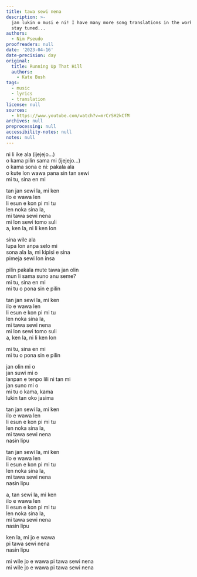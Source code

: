 ```yaml
---
title: tawa sewi nena
description: >-
  jan lukin o musi e ni! I have many more song translations in the works, so
  stay tuned...
authors:
  - Nim Pseudo
proofreaders: null
date: '2023-04-16'
date-precision: day
original:
  title: Running Up That Hill
  authors:
    - Kate Bush
tags:
  - music
  - lyrics
  - translation
license: null
sources:
  - https://www.youtube.com/watch?v=mrCrSH2kCfM
archives: null
preprocessing: null
accessibility-notes: null
notes: null
---
```


ni li ike ala (ijejejo…)  
o kama pilin sama mi (ijejejo…)  
o kama sona e ni: pakala ala  
o kute lon wawa pana sin tan sewi  
mi tu, sina en mi

tan jan sewi la, mi ken  
ilo e wawa len  
li esun e kon pi mi tu  
len noka sina la,  
mi tawa sewi nena  
mi lon sewi tomo suli  
a, ken la, ni li ken lon

sina wile ala  
lupa lon anpa selo mi  
sona ala la, mi kipisi e sina  
pimeja sewi lon insa

pilin pakala mute tawa jan olin  
mun li sama suno anu seme?  
mi tu, sina en mi  
mi tu o pona sin e pilin

tan jan sewi la, mi ken  
ilo e wawa len  
li esun e kon pi mi tu  
len noka sina la,  
mi tawa sewi nena  
mi lon sewi tomo suli  
a, ken la, ni li ken lon

mi tu, sina en mi  
mi tu o pona sin e pilin

jan olin mi o  
jan suwi mi o  
lanpan e tenpo lili ni tan mi  
jan suno mi o  
mi tu o kama, kama  
lukin tan oko jasima

tan jan sewi la, mi ken  
ilo e wawa len  
li esun e kon pi mi tu  
len noka sina la,  
mi tawa sewi nena  
nasin lipu

tan jan sewi la, mi ken  
ilo e wawa len  
li esun e kon pi mi tu  
len noka sina la,  
mi tawa sewi nena  
nasin lipu

a, tan sewi la, mi ken  
ilo e wawa len  
li esun e kon pi mi tu  
len noka sina la,  
mi tawa sewi nena  
nasin lipu

ken la, mi jo e wawa  
pi tawa sewi nena  
nasin lipu

mi wile jo e wawa pi tawa sewi nena  
mi wile jo e wawa pi tawa sewi nena
